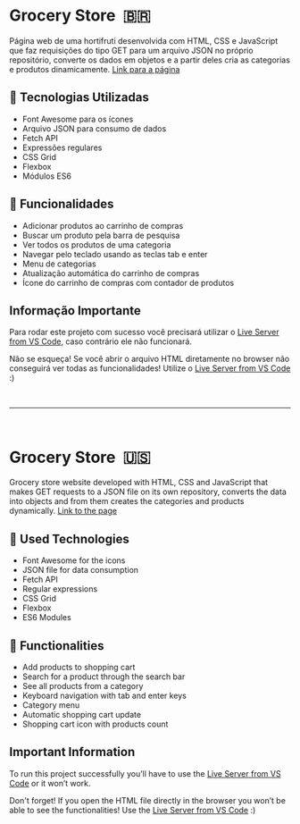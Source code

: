 # Grocery Store &nbsp;🇧🇷
Página web de uma hortifruti desenvolvida com HTML, CSS e JavaScript que faz requisições do tipo GET para um arquivo JSON no próprio repositório, converte os dados em objetos e a partir deles cria as categorias e produtos dinamicamente. [Link para a página](https://gabrielbezerrag.github.io/Grocery-Store/home.html)

## 🔧 Tecnologias Utilizadas
- Font Awesome para os ícones
- Arquivo JSON para consumo de dados
- Fetch API
- Expressões regulares
- CSS Grid
- Flexbox
- Módulos ES6

## 🚀 Funcionalidades
- Adicionar produtos ao carrinho de compras
- Buscar um produto pela barra de pesquisa
- Ver todos os produtos de uma categoria
- Navegar pelo teclado usando as teclas tab e enter
- Menu de categorias
- Atualização automática do carrinho de compras
- Ícone do carrinho de compras com contador de produtos

## Informação Importante
Para rodar este projeto com sucesso você precisará utilizar o [Live Server from VS Code](https://marketplace.visualstudio.com/items?itemName=ritwickdey.LiveServer), caso contrário ele não funcionará.

Não se esqueça! Se você abrir o arquivo HTML diretamente no browser não conseguirá ver todas as funcionalidades! Utilize o [Live Server from VS Code](https://marketplace.visualstudio.com/items?itemName=ritwickdey.LiveServer) :)
<p>&nbsp;</p>

---

<p>&nbsp;</p>

# Grocery Store &nbsp;🇺🇸
Grocery store website developed with HTML, CSS and JavaScript that makes GET requests to a JSON file on its own repository, converts the data into objects and from them creates the categories and products dynamically. [Link to the page](https://gabrielbezerrag.github.io/Grocery-Store/home.html)

## 🔧 Used Technologies
- Font Awesome for the icons
- JSON file for data consumption
- Fetch API
- Regular expressions
- CSS Grid
- Flexbox
- ES6 Modules

## 🚀 Functionalities
- Add products to shopping cart
- Search for a product through the search bar
- See all products from a category
- Keyboard navigation with tab and enter keys
- Category menu
- Automatic shopping cart update
- Shopping cart icon with products count

## Important Information
To run this project successfully you’ll have to use the [Live Server from VS Code](https://marketplace.visualstudio.com/items?itemName=ritwickdey.LiveServer) or it won’t work.

Don't forget! If you open the HTML file directly in the browser you won’t be able to see the functionalities! Use the [Live Server from VS Code](https://marketplace.visualstudio.com/items?itemName=ritwickdey.LiveServer) :)

